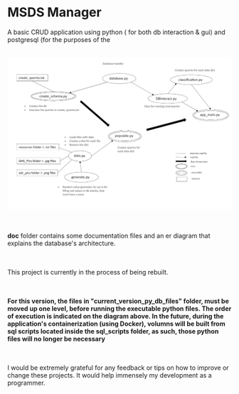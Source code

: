 # MSDS Manager
A basic CRUD application using python ( for both db interaction &amp; gui) and postgresql (for the purposes of the 
<br><br>

![flowchart](/doc/msds_project_flow.png)

<br><br>
**doc** folder contains some documentation files and an er diagram that explains the database's architecture.

<br><br>
This project is currently in the process of being rebuilt.

<br><br>
**For this version, the files in "current_version_py_db_files" folder, must be moved up one level, before running the executable python files. The order of execution is indicated on the diagram above. In the future, during the application's containerization (using Docker), volumns will be built from sql scripts located inside the sql_scripts folder, as such, those python files will no longer be necessary**


<br><br>
I would be extremely grateful for any feedback or tips on how to improve or change these projects. It would help immensely my development as a programmer. 
